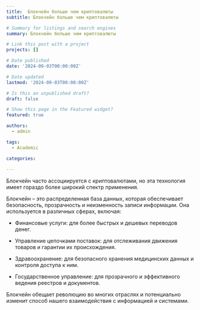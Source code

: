 ```yaml
---
title:  Блокчейн больше чем криптовалюты
subtitle: Блокчейн больше чем криптовалюты

# Summary for listings and search engines
summary: Блокчейн больше чем криптовалюты

# Link this post with a project
projects: []

# Date published
date: '2024-09-03T00:00:00Z'

# Date updated
lastmod: '2024-09-03T00:00:00Z'

# Is this an unpublished draft?
draft: false

# Show this page in the Featured widget?
featured: true

authors:
  - admin

tags:
  - Academic

categories:
  
---
```


Блокчейн часто ассоциируется с криптовалютами, но эта технология имеет гораздо
более широкий спектр применения.

Блокчейн – это распределенная база данных, которая обеспечивает безопасность,
прозрачность и неизменность записи информации. Она используется в различных
сферах, включая:

* Финансовые услуги: для более быстрых и дешевых переводов денег.

* Управление цепочками поставок: для отслеживания движения товаров и гарантии их происхождения.

* Здравоохранение: для безопасного хранения медицинских данных и контроля доступа к ним.

* Государственное управление: для прозрачного и эффективного ведения реестров и документов.

Блокчейн обещает революцию во многих отраслях и потенциально изменит способ
нашего взаимодействия с информацией и системами.


